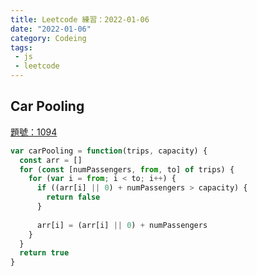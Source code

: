 ```yaml
---
title: Leetcode 練習：2022-01-06 
date: "2022-01-06"
category: Codeing
tags:
 - js
 - leetcode
---
```


## Car Pooling
[題號：1094](https://leetcode.com/problems/car-pooling/)

```js
var carPooling = function(trips, capacity) {
  const arr = []
  for (const [numPassengers, from, to] of trips) {
    for (var i = from; i < to; i++) {
      if ((arr[i] || 0) + numPassengers > capacity) {
        return false
      }
      
      arr[i] = (arr[i] || 0) + numPassengers
    }
  }
  return true
}
```
